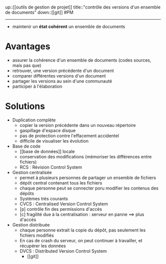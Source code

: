 up::[[outils de gestion de projet]]
title::"contrôle des versions d'un ensemble de documents"
down::[[git]]
#PM

----

 - maintenir un **état cohérent** un ensemble de documents

# Avantages
 - assurer la cohérence d'un ensemble de documents (codes sources, mais pas que)
 - retrouver, une version précédente d'un document
 - comparer différentes versions d'un document
 - partager les versions au sein d'une communauté
 - participer à l'élaboration

# Solutions
 - Duplication complète
     - copier la version précédente dans un nouveau répertoire 
     - gaspillage d'espace disque
     - pas de protection contre l'effacement accidentel
     - difficile de visualiser les évolution
 - Base de code
     - [[base de données]] locale
     - conservation des modifications (mémoriser les différences entre fichiers)
     - RCS : Révision Control System
 - Gestion centralisée
     - permet à plusieurs personnes de partager un ensemble de fichiers
     - dépôt central contenant tous les fichiers
     - chaque personne peut se connecter poru modifier les contenus des dépôts
     - Systèmes très courants
     - CVCS : Centralised Version Control System
     - [p] contrôle fin des permissions d'accès 
     - [c] fragilité due à la centralisation : serveur en panne $\implies$ plus d'accès
 - Gestion distribuée
     - chaque personne extrait la copie du dépôt, pas seulement les fichiers modifiés
     - En cas de crash du serveur, on peut continuer à travailler, et récupérer les données
     - DVCS : Distributed Version Control System
         - [[git]]
